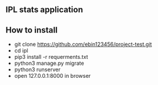 ## IPL stats application 

## How to install 

-  git clone https://github.com/ebin123456/project-test.git
- cd ipl
-  pip3 install -r requerments.txt
-  python3 manage.py migrate
-  python3 runserver
-  open 127.0.0.1:8000 in browser 